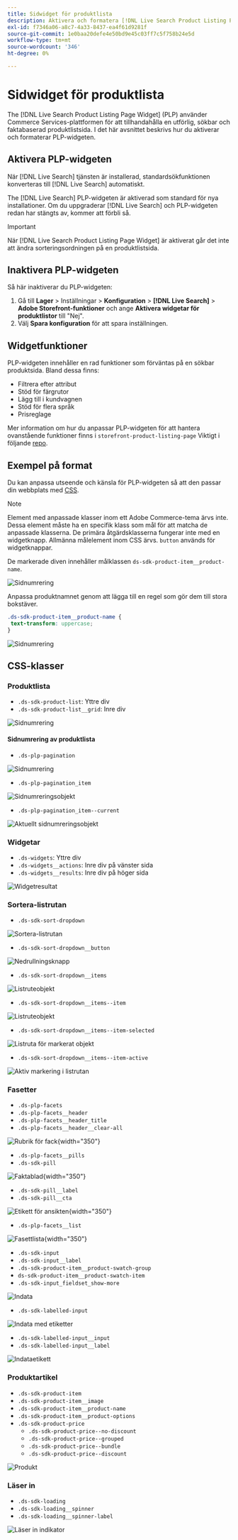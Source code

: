 ```yaml
---
title: Sidwidget för produktlista
description: Aktivera och formatera [!DNL Live Search Product Listing Page Widget]
exl-id: f7346a06-a8c7-4a33-8437-ea4f61d9281f
source-git-commit: 1e0baa20defe4e50bd9e45c03ff7c5f758b24e5d
workflow-type: tm+mt
source-wordcount: '346'
ht-degree: 0%

---
```


# Sidwidget för produktlista

The [!DNL Live Search Product Listing Page Widget] (PLP) använder Commerce Services-plattformen för att tillhandahålla en utförlig, sökbar och faktabaserad produktlistsida. I det här avsnittet beskrivs hur du aktiverar och formaterar PLP-widgeten.

## Aktivera PLP-widgeten

När [!DNL Live Search] tjänsten är installerad, standardsökfunktionen konverteras till [!DNL Live Search] automatiskt.

The [!DNL Live Search] PLP-widgeten är aktiverad som standard för nya installationer. Om du uppgraderar [!DNL Live Search] och PLP-widgeten redan har stängts av, kommer att förbli så.

>[!IMPORTANT]
>
>När [!DNL Live Search Product Listing Page Widget] är aktiverat går det inte att ändra sorteringsordningen på en produktlistsida.

## Inaktivera PLP-widgeten

Så här inaktiverar du PLP-widgeten:

1. Gå till **Lager** > Inställningar > **Konfiguration** > **[!DNL Live Search]** > **Adobe Storefront-funktioner** och ange **Aktivera widgetar för produktlistor** till &quot;Nej&quot;.
1. Välj **Spara konfiguration** för att spara inställningen.

## Widgetfunktioner

PLP-widgeten innehåller en rad funktioner som förväntas på en sökbar produktsida. Bland dessa finns:

* Filtrera efter attribut
* Stöd för färgrutor
* Lägg till i kundvagnen
* Stöd för flera språk
* Prisreglage

Mer information om hur du anpassar PLP-widgeten för att hantera ovanstående funktioner finns i `storefront-product-listing-page` Viktigt i följande [repo](https://github.com/adobe/storefront-product-listing-page/).

## Exempel på format

Du kan anpassa utseende och känsla för PLP-widgeten så att den passar din webbplats med [CSS](https://developer.adobe.com/commerce/frontend-core/guide/css/).

>[!NOTE]
>
>Element med anpassade klasser inom ett Adobe Commerce-tema ärvs inte. Dessa element måste ha en specifik klass som mål för att matcha de anpassade klasserna. De primära åtgärdsklasserna fungerar inte med en widgetknapp.
>Allmänna målelement inom CSS ärvs. `button` används för widgetknappar.

De markerade diven innehåller målklassen `ds-sdk-product-item__product-name`.

![Sidnumrering](assets/plp-css-example.png)

Anpassa produktnamnet genom att lägga till en regel som gör dem till stora bokstäver.

```css
.ds-sdk-product-item__product-name {
 text-transform: uppercase;
}
```

![Sidnumrering](assets/plp-css-example-after.png)

## CSS-klasser

### Produktlista

* `.ds-sdk-product-list`: Yttre div
* `.ds-sdk-product-list__grid`: Inre div

![Sidnumrering](assets/plp-css-product-list.png)

#### Sidnumrering av produktlista

* `.ds-plp-pagination`

![Sidnumrering](assets/plp-css-pagination.png)

* `.ds-plp-pagination_item`

![Sidnumreringsobjekt](assets/plp-css-pagination-item.png)

* `.ds-plp-pagination_item--current`

![Aktuellt sidnumreringsobjekt](assets/plp-css-pagination-item-current.png)

### Widgetar

* `.ds-widgets`: Yttre div
* `.ds-widgets__actions`: Inre div på vänster sida
* `.ds-widgets__results`: Inre div på höger sida

![Widgetresultat](assets/plp-css-widgets.png)

### Sortera-listrutan

* `.ds-sdk-sort-dropdown`

![Sortera-listrutan](assets/plp-css-dropdown.png)

* `.ds-sdk-sort-dropdown__button`

![Nedrullningsknapp](assets/plp-css-dropdown-button.png)

* `.ds-sdk-sort-dropdown__items`

![Listruteobjekt](assets/plp-css-dropdown-items.png)

* `.ds-sdk-sort-dropdown__items--item`

![Listruteobjekt](assets/plp-css-dropdown-item.png)

* `.ds-sdk-sort-dropdown__items--item-selected`

![Listruta för markerat objekt](assets/plp-css-dropdown-selected.png)

* `.ds-sdk-sort-dropdown__items--item-active`

![Aktiv markering i listrutan](assets/plp-css-dropdown-active.png)

### Fasetter

* `.ds-plp-facets`
* `.ds-plp-facets__header`
* `.ds-plp-facets__header_title`
* `.ds-plp-facets__header__clear-all`

![Rubrik för fack](assets/plp-css-facets-title-clear.png){width="350"}

* `.ds-plp-facets__pills`
* `.ds-sdk-pill`

![Faktablad](assets/plp-css-facets-pill.png){width="350"}

* `.ds-sdk-pill__label`
* `.ds-sdk-pill__cta`

![Etikett för ansikten](assets/plp-css-pill-label-cta.png){width="350"}

* `.ds-plp-facets__list`

![Fasettlista](assets/plp-css-facets-list.png){width="350"}

* `.ds-sdk-input`
* `.ds-sdk-input__label`
* `.ds-sdk-product-item__product-swatch-group`
* `ds-sdk-product-item__product-swatch-item`
* `.ds-sdk-input_fieldset_show-more`

![Indata](assets/plp-css-sdk-input.png)

* `.ds-sdk-labelled-input`

![Indata med etiketter](assets/plp-css-labelled-input.png)

* `.ds-sdk-labelled-input__input`
* `.ds-sdk-labelled-input__label`

![Indataetikett](assets/plp-css-labelled-input-label.png)

### Produktartikel

* `.ds-sdk-product-item`
* `.ds-sdk-product-item__image`
* `.ds-sdk-product-item__product-name`
* `.ds-sdk-product-item__product-options`
* `.ds-sdk-product-price`
   * `.ds-sdk-product-price--no-discount`
   * `.ds-sdk-product-price--grouped`
   * `.ds-sdk-product-price--bundle`
   * `.ds-sdk-product-price--discount`

![Produkt](assets/plp-css-product.png)

### Läser in

* `.ds-sdk-loading`
* `.ds-sdk-loading__spinner`
* `.ds-sdk-loading__spinner-label`

![Läser in indikator](assets/plp-css-loading.png)
